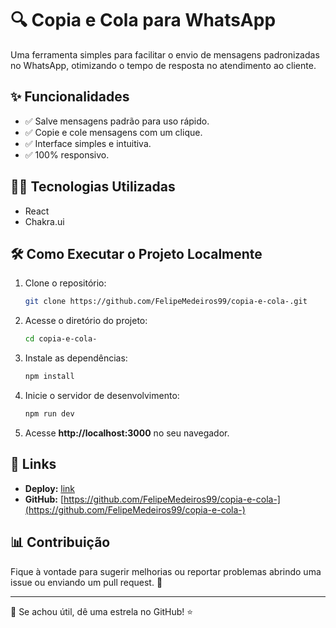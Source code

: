 # 🔍 Copia e Cola para WhatsApp

Uma ferramenta simples para facilitar o envio de mensagens padronizadas no WhatsApp, otimizando o tempo de resposta no atendimento ao cliente.

## ✨ Funcionalidades

- ✅ Salve mensagens padrão para uso rápido.
- ✅ Copie e cole mensagens com um clique.
- ✅ Interface simples e intuitiva.
- ✅ 100% responsivo.

## 👩‍💻 Tecnologias Utilizadas

- React
- Chakra.ui
## 🛠️ Como Executar o Projeto Localmente

1. Clone o repositório:
   ```bash
   git clone https://github.com/FelipeMedeiros99/copia-e-cola-.git
   ```
2. Acesse o diretório do projeto:
   ```bash
   cd copia-e-cola-
   ```
3. Instale as dependências:
   ```bash
   npm install
   ```
4. Inicie o servidor de desenvolvimento:
   ```bash
   npm run dev
   ```
5. Acesse **http://localhost:3000** no seu navegador.

## 🔗 Links

- **Deploy:** [link](https://copia-e-cola.vercel.app/)
- **GitHub:** [https://github.com/FelipeMedeiros99/copia-e-cola-](https://github.com/FelipeMedeiros99/copia-e-cola-)

## 📊 Contribuição

Fique à vontade para sugerir melhorias ou reportar problemas abrindo uma issue ou enviando um pull request. 🌟

---
👋 Se achou útil, dê uma estrela no GitHub! ⭐

